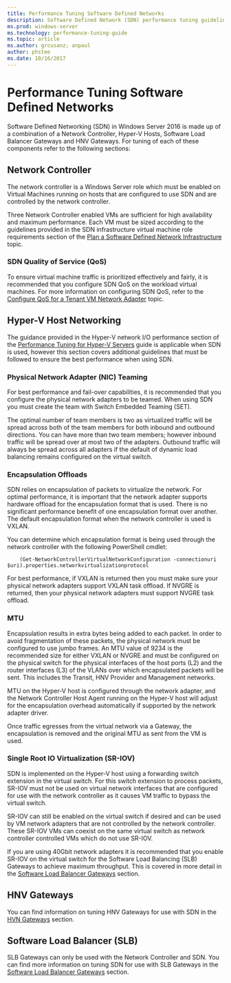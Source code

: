 ```yaml
---
title: Performance Tuning Software Defined Networks  
description: Software Defined Network (SDN) performance tuning guidelines
ms.prod: windows-server
ms.technology: performance-tuning-guide
ms.topic: article
ms.author: grcusanz; anpaul
author: phstee
ms.date: 10/16/2017
---
```


# Performance Tuning Software Defined Networks

Software Defined Networking (SDN) in Windows Server 2016 is made up of a combination of a Network Controller, Hyper-V Hosts, Software Load Balancer Gateways and HNV Gateways.  For tuning of each of these components refer to the following sections:

## Network Controller

The network controller is a Windows Server role which must be enabled on Virtual Machines running on hosts that are configured to use SDN and are controlled by the network controller.

Three Network Controller enabled VMs are sufficient for high availability and maximum performance.  Each VM must be sized according to the guidelines provided in the SDN infrastructure virtual machine role requirements section of the [Plan a Software Defined Network Infrastructure](../../../../networking/sdn/plan/Plan-a-Software-Defined-Network-Infrastructure.md) topic.

### SDN Quality of Service (QoS)

To ensure virtual machine traffic is prioritized effectively and fairly, it is recommended that you configure SDN QoS on the workload virtual machines.  For more information on configuring SDN QoS, refer to the [Configure QoS for a Tenant VM Network Adapter](../../../../networking/sdn/manage/Configure-QoS-for-Tenant-VM-Network-Adapter.md) topic.

## Hyper-V Host Networking

The guidance provided in the Hyper-V network I/O performance section of the [Performance Tuning for Hyper-V Servers](../../role/remote-desktop/session-hosts.md) guide is applicable when SDN is used, however this section covers additional guidelines that must be followed to ensure the best performance when using SDN.

### Physical Network Adapter (NIC) Teaming

For best performance and fail-over capabilities, it is recommended that you configure the physical network adapters to be teamed.  When using SDN you must create the team with Switch Embedded Teaming (SET).  

The optimal number of team members is two as virtualized traffic will be spread across both of the team members for both inbound and outbound directions.  You can have more than two team members; however inbound traffic will be spread over at most two of the adapters.  Outbound traffic will always be spread across all adapters if the default of dynamic load balancing remains configured on the virtual switch.


### Encapsulation Offloads

SDN relies on encapsulation of packets to virtualize the network.  For optimal performance, it is important that the network adapter supports hardware offload for the encapsulation format that is used.  There is no significant performance benefit of one encapsulation format over another.  The default encapsulation format when the network controller is used is VXLAN.

You can determine which encapsulation format is being used through the network controller with the following PowerShell cmdlet:

``` syntax
    (Get-NetworkControllerVirtualNetworkConfiguration -connectionuri $uri).properties.networkvirtualizationprotocol
```

For best performance, if VXLAN is returned then you must make sure your physical network adapters support VXLAN task offload.  If NVGRE is returned, then your physical network adapters must support NVGRE task offload.

### MTU

Encapsulation results in extra bytes being added to each packet.  In order to avoid fragmentation of these packets, the physical network must be configured to use jumbo frames.  An MTU value of 9234 is the recommended size for either VXLAN or NVGRE and must be configured on the physical switch for the physical interfaces of the host ports (L2) and the router interfaces (L3) of the VLANs over which encapsulated packets will be sent.  This includes the Transit, HNV Provider and Management networks.

MTU on the Hyper-V host is configured through the network adapter, and the Network Controller Host Agent running on the Hyper-V host will adjust for the encapsulation overhead automatically if supported by the network adapter driver.  

Once traffic egresses from the virtual network via a Gateway, the encapsulation is removed and the original MTU as sent from the VM is used.

### Single Root IO Virtualization (SR-IOV)

SDN is implemented on the Hyper-V host using a forwarding switch extension in the virtual switch.  For this switch extension to process packets, SR-IOV must not be used on virtual network interfaces that are configured for use with the network controller as it causes VM traffic to bypass the virtual switch.

SR-IOV can still be enabled on the virtual switch if desired and can be used by VM network adapters that are not controlled by the network controller.  These SR-IOV VMs can coexist on the same virtual switch as network controller controlled VMs which do not use SR-IOV.

If you are using 40Gbit network adapters it is recommended that you enable SR-IOV on the virtual switch for the Software Load Balancing (SLB) Gateways to achieve maximum throughput.  This is covered in more detail in the [Software Load Balancer Gateways](slb-gateway-performance.md) section.

## HNV Gateways

You can find information on tuning HNV Gateways for use with SDN in the [HVN Gateways](hnv-gateway-performance.md) section.

## Software Load Balancer (SLB)

SLB Gateways can only be used with the Network Controller and SDN.  You can find more information on tuning SDN for use with SLB Gateways in the [Software Load Balancer Gateways](slb-gateway-performance.md) section.
